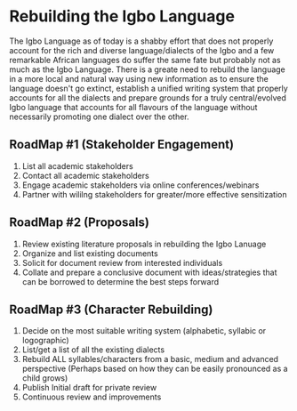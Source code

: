 # Rebuilding the Igbo Language
The Igbo Language as of today is a shabby effort that does not properly account for the rich and diverse language/dialects of the Igbo and a few remarkable African languages do suffer the same fate but probably not as much as the Igbo Language. There is a greate need to rebuild the language in a more local and natural way using new information as to ensure the language doesn't go extinct, establish a unified writing system that properly accounts for all the dialects and prepare grounds for a truly central/evolved Igbo language that accounts for all flavours of the language without necessarily promoting one dialect over the other.

## RoadMap #1 (Stakeholder Engagement)

 1. List all academic stakeholders
 2. Contact all academic stakeholders
 3. Engage academic stakeholders via online conferences/webinars
 4. Partner with wililng stakeholders for greater/more effective sensitization

## RoadMap #2 (Proposals)

 1. Review existing literature proposals in rebuilding the Igbo Lanuage
 2. Organize and list existing documents
 3. Solicit for document review from interested individuals
 4. Collate and prepare a conclusive document with ideas/strategies that can be borrowed to determine the best steps forward

## RoadMap #3 (Character Rebuilding)
 1. Decide on the most suitable writing system (alphabetic, syllabic or logographic)
 2. List/get a list of all the existing dialects 
 3. Rebuild ALL syllables/characters from a basic, medium and advanced perspective (Perhaps based on how they can be easily pronounced as a child grows)
 4. Publish Initial draft for private review
 5. Continuous review and improvements

